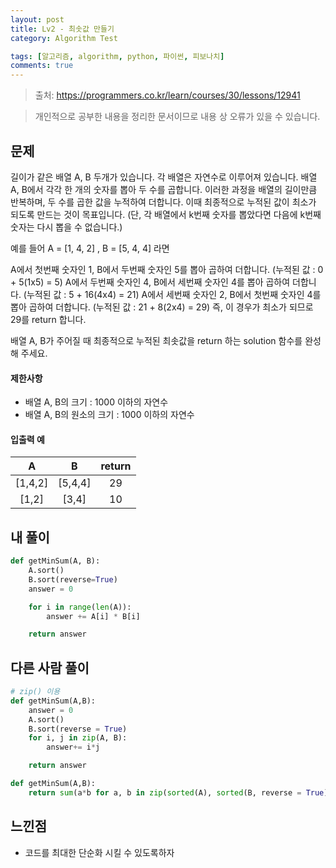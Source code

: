 ```yaml
---
layout: post
title: Lv2 - 최솟값 만들기
category: Algorithm Test

tags: [알고리즘, algorithm, python, 파이썬, 피보나치]
comments: true
---
```

> 출처: https://programmers.co.kr/learn/courses/30/lessons/12941

> 개인적으로 공부한 내용을 정리한 문서이므로 내용 상 오류가 있을 수 있습니다.


## 문제
길이가 같은 배열 A, B 두개가 있습니다. 각 배열은 자연수로 이루어져 있습니다. 
배열 A, B에서 각각 한 개의 숫자를 뽑아 두 수를 곱합니다. 이러한 과정을 배열의 길이만큼 반복하며, 두 수를 곱한 값을 누적하여 더합니다. 이때 최종적으로 누적된 값이 최소가 되도록 만드는 것이 목표입니다. (단, 각 배열에서 k번째 숫자를 뽑았다면 다음에 k번째 숫자는 다시 뽑을 수 없습니다.)


예를 들어 A = [1, 4, 2] , B = [5, 4, 4] 라면


A에서 첫번째 숫자인 1, B에서 두번째 숫자인 5를 뽑아 곱하여 더합니다. (누적된 값 : 0 + 5(1x5) = 5)
A에서 두번째 숫자인 4, B에서 세번째 숫자인 4를 뽑아 곱하여 더합니다. (누적된 값 : 5 + 16(4x4) = 21)
A에서 세번째 숫자인 2, B에서 첫번째 숫자인 4를 뽑아 곱하여 더합니다. (누적된 값 : 21 + 8(2x4) = 29)
즉, 이 경우가 최소가 되므로 29를 return 합니다.


배열 A, B가 주어질 때 최종적으로 누적된 최솟값을 return 하는 solution 함수를 완성해 주세요.


#### 제한사항
- 배열 A, B의 크기 : 1000 이하의 자연수
- 배열 A, B의 원소의 크기 : 1000 이하의 자연수


#### 입출력 예

A | B | return
:---------:  | :-----------: | :-----------:
[1,4,2] | [5,4,4] | 29
[1,2] | [3,4] | 10


## 내 풀이
```python
def getMinSum(A, B):
    A.sort()
    B.sort(reverse=True)
    answer = 0

    for i in range(len(A)):
        answer += A[i] * B[i]

    return answer
```


## 다른 사람 풀이
```python
# zip() 이용
def getMinSum(A,B):
    answer = 0
    A.sort()
    B.sort(reverse = True)
    for i, j in zip(A, B):
        answer+= i*j

    return answer
```

```python
def getMinSum(A,B):
    return sum(a*b for a, b in zip(sorted(A), sorted(B, reverse = True)))
```


## 느낀점
- 코드를 최대한 단순화 시킬 수 있도록하자